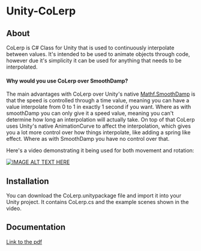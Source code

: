 # Unity-CoLerp

## About
CoLerp is C# Class for Unity that is used to continuously interpolate between values. It's intended to be used to animate objects through code, however due it's simplicity it can be used for anything that needs to be interpolated. 

#### Why would you use CoLerp over SmoothDamp?

The main advantages with CoLerp over Unity's native [Mathf.SmoothDamp](https://docs.unity3d.com/ScriptReference/Mathf.SmoothDamp.html) is that the speed is controlled through a time value, meaning you can have a value interpolate from 0 to 1 in exactly 1 second if you want. Where as with smoothDamp you can only give it a speed value, meaning you can't determine how long an interpolation will actually take. On top of that CoLerp uses Unity's native AnimationCurve to affect the interpolation, which gives you a lot more control over how things interpolate, like adding a spring like effect. Where as with SmoothDamp you have no control over that.

Here's a video demonstrating it being used for both movement and rotation:

[![IMAGE ALT TEXT HERE](https://img.youtube.com/vi/yHLHBVNWAQ8/0.jpg)](https://www.youtube.com/watch?v=yHLHBVNWAQ8)


## Installation

You can download the CoLerp.unitypackage file and import it into your Unity project. It contains CoLerp.cs and the example scenes shown in the video.


## Documentation

[Link to the pdf](https://github.com/RandomlyFish/Unity-CoLerp/blob/master/Documentation.pdf)
